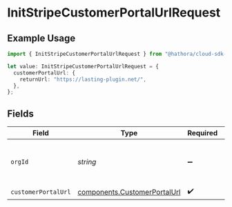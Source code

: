 # InitStripeCustomerPortalUrlRequest

## Example Usage

```typescript
import { InitStripeCustomerPortalUrlRequest } from "@hathora/cloud-sdk-typescript/models/operations";

let value: InitStripeCustomerPortalUrlRequest = {
  customerPortalUrl: {
    returnUrl: "https://lasting-plugin.net/",
  },
};
```

## Fields

| Field                                                                        | Type                                                                         | Required                                                                     | Description                                                                  | Example                                                                      |
| ---------------------------------------------------------------------------- | ---------------------------------------------------------------------------- | ---------------------------------------------------------------------------- | ---------------------------------------------------------------------------- | ---------------------------------------------------------------------------- |
| `orgId`                                                                      | *string*                                                                     | :heavy_minus_sign:                                                           | N/A                                                                          | org-6f706e83-0ec1-437a-9a46-7d4281eb2f39                                     |
| `customerPortalUrl`                                                          | [components.CustomerPortalUrl](../../models/components/customerportalurl.md) | :heavy_check_mark:                                                           | N/A                                                                          |                                                                              |